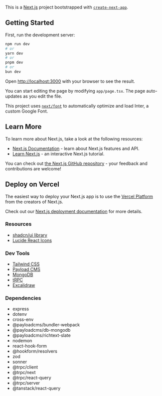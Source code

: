 This is a [Next.js](https://nextjs.org/) project bootstrapped with [`create-next-app`](https://github.com/vercel/next.js/tree/canary/packages/create-next-app).

## Getting Started

First, run the development server:

```bash
npm run dev
# or
yarn dev
# or
pnpm dev
# or
bun dev
```

Open [http://localhost:3000](http://localhost:3000) with your browser to see the result.

You can start editing the page by modifying `app/page.tsx`. The page auto-updates as you edit the file.

This project uses [`next/font`](https://nextjs.org/docs/basic-features/font-optimization) to automatically optimize and load Inter, a custom Google Font.

## Learn More

To learn more about Next.js, take a look at the following resources:

- [Next.js Documentation](https://nextjs.org/docs) - learn about Next.js features and API.
- [Learn Next.js](https://nextjs.org/learn) - an interactive Next.js tutorial.

You can check out [the Next.js GitHub repository](https://github.com/vercel/next.js/) - your feedback and contributions are welcome!

## Deploy on Vercel

The easiest way to deploy your Next.js app is to use the [Vercel Platform](https://vercel.com/new?utm_medium=default-template&filter=next.js&utm_source=create-next-app&utm_campaign=create-next-app-readme) from the creators of Next.js.

Check out our [Next.js deployment documentation](https://nextjs.org/docs/deployment) for more details.

### Resources

- [shadcn/ui library](https://ui.shadcn.com)
- [Lucide React Icons](https://lucide.dev/icons)

### Dev Tools

- [Tailwind CSS](https://tailwindcss.com)
- [Payload CMS](https://payloadcms.com)
- [MongoDB](https://www.mongodb.com)
- [tRPC]() <!-- maintain type-safe through FE & BE -->
- [Excalidraw](https://excalidraw.com)

### Dependencies

- express
- dotenv
- cross-env
- @payloadcms/bundler-webpack
- @payloadcms/db-mongodb
- @payloadcms/richtext-slate
- nodemon
- react-hook-form
- @hookform/resolvers <!-- validate fields -->
- zod <!-- schema validation library -->
- sonner <!-- toast notification library -->
- @trpc/client
- @trpc/next
- @trpc/react-query
- @trpc/server
- @tanstack/react-query

<!--

---

### Source

[Digital Marketplace with Next.js 14, React, tRPC, Tailwind 2023](https://youtu.be/06g6YJ6JCJU?si=8MwTnGWhR8yxtu3h)
[Github](https://github.com/joschan21/digitalhippo)

-->
